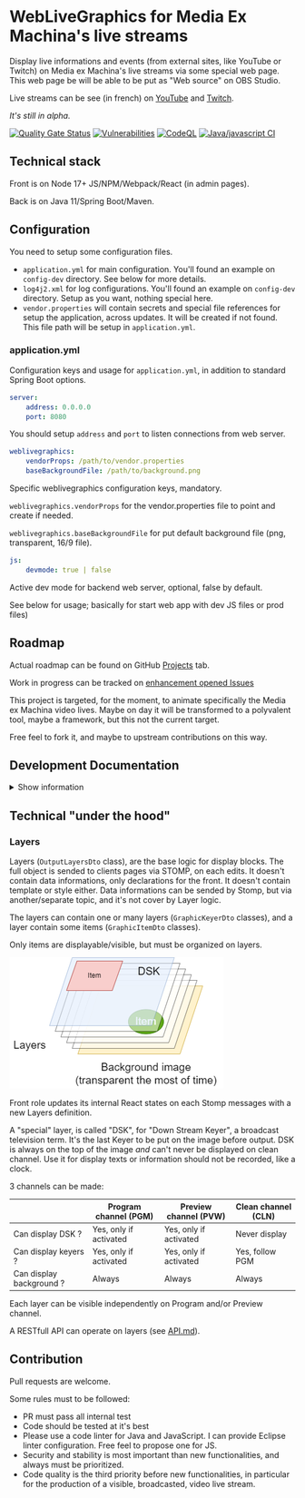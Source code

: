 # WebLiveGraphics for Media Ex Machina's live streams

Display live informations and events (from external sites, like YouTube or Twitch)
on Media ex Machina's live streams via some special web page.
This web page be will be able to be put as "Web source" on OBS Studio.

Live streams can be see (in french) on [YouTube](https://mexm.media/youtube) and [Twitch](https://www.twitch.tv/mediaexmachina/).

_It's still in alpha._

[![Quality Gate Status](https://sonarcloud.io/api/project_badges/measure?project=mediaexmachina_weblivegraphics&metric=alert_status)](https://sonarcloud.io/summary/new_code?id=mediaexmachina_weblivegraphics)
[![Vulnerabilities](https://sonarcloud.io/api/project_badges/measure?project=mediaexmachina_weblivegraphics&metric=vulnerabilities)](https://sonarcloud.io/summary/new_code?id=mediaexmachina_weblivegraphics)
[![CodeQL](https://github.com/mediaexmachina/weblivegraphics/actions/workflows/codeql-analysis.yml/badge.svg)](https://github.com/mediaexmachina/weblivegraphics/actions/workflows/codeql-analysis.yml)
[![Java/javascript CI](https://github.com/mediaexmachina/weblivegraphics/actions/workflows/test-sonar.yml/badge.svg)](https://github.com/mediaexmachina/weblivegraphics/actions/workflows/test-sonar.yml)

## Technical stack

Front is on Node 17+ JS/NPM/Webpack/React (in admin pages).

Back is on Java 11/Spring Boot/Maven.

## Configuration

You need to setup some configuration files.

- `application.yml` for main configuration.
  You'll found an example on `config-dev` directory.
  See below for more details.
- `log4j2.xml` for log configurations.
  You'll found an example on `config-dev` directory.
  Setup as you want, nothing special here.
- `vendor.properties` will contain secrets and special
  file references for setup the application, across updates.
  It will be created if not found.
  This file path will be setup in `application.yml`.

### application.yml

Configuration keys and usage for `application.yml`, in addition to standard Spring Boot options.

```yml
server:
    address: 0.0.0.0
    port: 8080
```

You should setup `address` and `port` to listen connections from web server.

```yml
weblivegraphics:
    vendorProps: /path/to/vendor.properties
    baseBackgroundFile: /path/to/background.png
```

Specific weblivegraphics configuration keys, mandatory.

`weblivegraphics.vendorProps` for the vendor.properties file to point and create if needed.

`weblivegraphics.baseBackgroundFile` for put default background file (png, transparent, 16/9 file).

```yml
js:
    devmode: true | false
```

Active dev mode for backend web server, optional, false by default.

See below for usage; basically for start web app with dev JS files or prod files)

## Roadmap

Actual roadmap can be found on GitHub [Projects](https://github.com/mediaexmachina/weblivegraphics/projects) tab.

Work in progress can be tracked on [enhancement opened Issues](https://github.com/mediaexmachina/weblivegraphics/issues?q=is%3Aissue+is%3Aopen+label%3Aenhancement)

This project is targeted, for the moment,
to animate specifically the Media ex Machina video lives.
Maybe on day it will be transformed to a polyvalent tool,
maybe a framework, but this not the current target.

Free feel to fork it, and maybe to upstream contributions on this way.

## Development Documentation

<details>
<summary>Show information</summary>

### Setup Java

- JDK/JRE 11
- Maven

For build a self-run jar file :

```bash
mvn package
```

The file will be builded on `target/weblivegraphics-X.Y.Z.jar`.

You should build **before** the production-compatible front with `npm install`.
It will be added on the jar. See below.

### Test Java

Just run:

```bash
mvn test
```

### Setup JS

Install Node 17+ from [Nodesource](https://github.com/nodesource/distributions/blob/master/README.md#debinstall):

Example for Debian likes distributions:

```bash
curl -fsSL https://deb.nodesource.com/setup_17.x | bash -
apt-get install -y nodejs
```

And compile:

```bash
npm install --save-dev webpack
npm install --save-dev webpack-cli
npm install compression-webpack-plugin --save-dev
npm install # Prepare production script
npm run watch # Prepare dev script
```

Spring Boot configuration (`application.yml` file)
can choose between prod JS bundle _or_ dev mode.

Switch with:

```yml
js:
    devmode: true | false
```

`js.devmode` is not mandatory.

### Test JavaScript

Just run:

```bash
npm run test
```

You don't need a valid/running/configured Java application to run JS tests.

You'll found JS test files in `src/test/js`.

### Run Java application from JS environment

Just run:

```bash
npm run back
```

For start Spring Boot app via maven in "js dev mod".
Configuration files will be founded on `src/test/js/back-config`.

### Automatic code formatting

Via Prettier (in Node/NPM world).

Just run:

```bash
npm run format
```

And just for check w/o modify files:

```bash
node_modules/.bin/prettier --check .
```

</details>

## Technical "under the hood"

### Layers

Layers (`OutputLayersDto` class), are the base logic for display blocks.
The full object is sended to clients pages via STOMP, on each edits.
It doesn't contain data informations, only declarations for the front.
It doesn't contain template or style either.
Data informations can be sended by Stomp, but via another/separate topic, and it's not cover by Layer logic.

The layers can contain one or many layers (`GraphicKeyerDto` classes), and a layer contain some items (`GraphicItemDto` classes).

Only items are displayable/visible, but must be organized on layers.

<img src="doc/layer_logic.png" />

Front role updates its internal React states on each Stomp messages with a new Layers definition.

A "special" layer, is called "DSK", for "Down Stream Keyer", a broadcast television term. It's the last Keyer to be put on the image before output.
DSK is always on the top of the image _and_ can't never be displayed on clean channel.
Use it for display texts or information should not be recorded, like a clock.

3 channels can be made:

|                          | Program channel (PGM)  | Preview channel (PVW)  | Clean channel (CLN)    |
|--------------------------|------------------------|------------------------|------------------------|
| Can display DSK ?        | Yes, only if activated | Yes, only if activated | Never display          |
| Can display keyers ?     | Yes, only if activated | Yes, only if activated | Yes, follow PGM |
| Can display background ? | Always                 | Always                 | Always                 |

Each layer can be visible independently on Program and/or Preview channel.

A RESTfull API can operate on layers (see [API.md](API.md)).

## Contribution

Pull requests are welcome.

Some rules must to be followed:

- PR must pass all internal test
- Code should be tested at it's best
- Please use a code linter for Java and JavaScript.
  I can provide Eclipse linter configuration.
  Free feel to propose one for JS.
- Security and stability is most important than new functionalities,
  and always must be prioritized.
- Code quality is the third priority before new functionalities,
  in particular for the production of a visible, broadcasted, video live stream.
